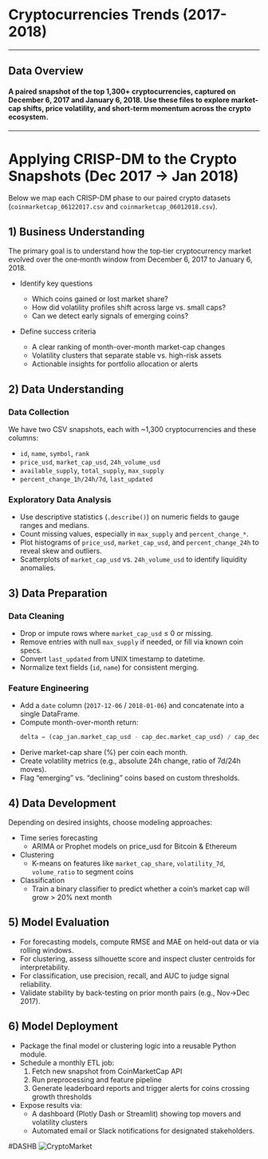# Cryptocurrencies Trends (2017-2018)
---
## Data Overview
  #### A paired snapshot of the top 1,300+ cryptocurrencies, captured on December 6, 2017 and January 6, 2018. Use these files to explore market-cap shifts, price volatility, and short-term momentum across the crypto ecosystem.


---
# Applying CRISP-DM to the Crypto Snapshots (Dec 2017 → Jan 2018)

Below we map each CRISP-DM phase to our paired crypto datasets (`coinmarketcap_06122017.csv` and `coinmarketcap_06012018.csv`).

## 1) Business Understanding

The primary goal is to understand how the top‐tier cryptocurrency market evolved over the one‐month window from December 6, 2017 to January 6, 2018.  

- Identify key questions  
  - Which coins gained or lost market share?  
  - How did volatility profiles shift across large vs. small caps?  
  - Can we detect early signals of emerging coins?  

- Define success criteria  
  - A clear ranking of month-over-month market-cap changes  
  - Volatility clusters that separate stable vs. high-risk assets  
  - Actionable insights for portfolio allocation or alerts  

## 2) Data Understanding

### Data Collection

We have two CSV snapshots, each with ~1,300 cryptocurrencies and these columns:  
- `id`, `name`, `symbol`, `rank`  
- `price_usd`, `market_cap_usd`, `24h_volume_usd`  
- `available_supply`, `total_supply`, `max_supply`  
- `percent_change_1h/24h/7d`, `last_updated`  

### Exploratory Data Analysis

- Use descriptive statistics (`.describe()`) on numeric fields to gauge ranges and medians.  
- Count missing values, especially in `max_supply` and `percent_change_*`.  
- Plot histograms of `price_usd`, `market_cap_usd`, and `percent_change_24h` to reveal skew and outliers.  
- Scatterplots of `market_cap_usd` vs. `24h_volume_usd` to identify liquidity anomalies.  

## 3) Data Preparation

### Data Cleaning

- Drop or impute rows where `market_cap_usd` ≤ 0 or missing.  
- Remove entries with null `max_supply` if needed, or fill via known coin specs.  
- Convert `last_updated` from UNIX timestamp to datetime.  
- Normalize text fields (`id`, `name`) for consistent merging.  

### Feature Engineering

- Add a `date` column (`2017-12-06` / `2018-01-06`) and concatenate into a single DataFrame.  
- Compute month-over-month return:  
  ```python
  delta = (cap_jan.market_cap_usd - cap_dec.market_cap_usd) / cap_dec.market_cap_usd
  ```
- Derive market-cap share (%) per coin each month.  
- Create volatility metrics (e.g., absolute 24h change, ratio of 7d/24h moves).  
- Flag “emerging” vs. “declining” coins based on custom thresholds.  

## 4) Data Development

Depending on desired insights, choose modeling approaches:

- Time series forecasting  
  - ARIMA or Prophet models on price_usd for Bitcoin & Ethereum  
- Clustering  
  - K-means on features like `market_cap_share`, `volatility_7d`, `volume_ratio` to segment coins  
- Classification  
  - Train a binary classifier to predict whether a coin’s market cap will grow > 20% next month  

## 5) Model Evaluation

- For forecasting models, compute RMSE and MAE on held-out data or via rolling windows.  
- For clustering, assess silhouette score and inspect cluster centroids for interpretability.  
- For classification, use precision, recall, and AUC to judge signal reliability.  
- Validate stability by back-testing on prior month pairs (e.g., Nov→Dec 2017).  

## 6) Model Deployment

- Package the final model or clustering logic into a reusable Python module.  
- Schedule a monthly ETL job:  
  1. Fetch new snapshot from CoinMarketCap API  
  2. Run preprocessing and feature pipeline  
  3. Generate leaderboard reports and trigger alerts for coins crossing growth thresholds  
- Expose results via:  
  - A dashboard (Plotly Dash or Streamlit) showing top movers and volatility clusters  
  - Automated email or Slack notifications for designated stakeholders.

#DASHB
![CryptoMarket](https://github.com/user-attachments/assets/b2e6d87d-0982-4fe1-9077-57aa1749025e)






    

